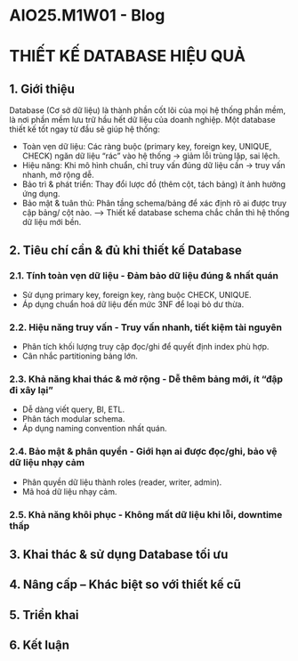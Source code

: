 # AIO25.M1W01 - Blog
# THIẾT KẾ DATABASE HIỆU QUẢ
## 1. Giới thiệu
Database (Cơ sở dữ liệu) là thành phần cốt lõi của mọi hệ thống phần mềm, là nơi phần mềm lưu trữ hầu hết dữ liệu của doanh nghiệp.
Một database thiết kế tốt ngay từ đầu sẽ giúp hệ thống:
- Toàn vẹn dữ liệu: Các ràng buộc (primary key, foreign key, UNIQUE, CHECK) ngăn dữ liệu “rác” vào hệ thống -> giảm lỗi trùng lặp, sai lệch.
- Hiệu năng: Khi mô hình chuẩn, chỉ truy vấn đúng dữ liệu cần -> truy vấn nhanh, mở rộng dễ.
- Bảo trì & phát triển: Thay đổi lược đồ (thêm cột, tách bảng) ít ảnh hưởng ứng dụng.
- Bảo mật & tuân thủ: Phân tầng schema/bảng để xác định rõ ai được truy cập bảng/ cột nào.
--> Thiết kế database schema chắc chắn thì hệ thống dữ liệu mới bền.
## 2. Tiêu chí cần & đủ khi thiết kế Database
### 2.1. Tính toàn vẹn dữ liệu - Đảm bảo dữ liệu đúng & nhất quán
- Sử dụng primary key, foreign key, ràng buộc CHECK, UNIQUE.
- Áp dụng chuẩn hoá dữ liệu đến mức 3NF để loại bỏ dư thừa.
### 2.2. Hiệu năng truy vấn - Truy vấn nhanh, tiết kiệm tài nguyên
- Phân tích khối lượng truy cập đọc/ghi để quyết định index phù hợp.
- Cân nhắc partitioning bảng lớn.
### 2.3. Khả năng khai thác & mở rộng - Dễ thêm bảng mới, ít “đập đi xây lại”
- Dễ dàng viết query, BI, ETL.
- Phân tách modular schema.
- Áp dụng naming convention nhất quán.
### 2.4. Bảo mật & phân quyền - Giới hạn ai được đọc/ghi, bảo vệ dữ liệu nhạy cảm
- Phân quyền dữ liệu thành roles (reader, writer, admin).
- Mã hoá dữ liệu nhạy cảm.
### 2.5. Khả năng khôi phục - Không mất dữ liệu khi lỗi, downtime thấp
## 3. Khai thác & sử dụng Database tối ưu
## 4. Nâng cấp – Khác biệt so với thiết kế cũ
## 5. Triển khai

## 6. Kết luận

